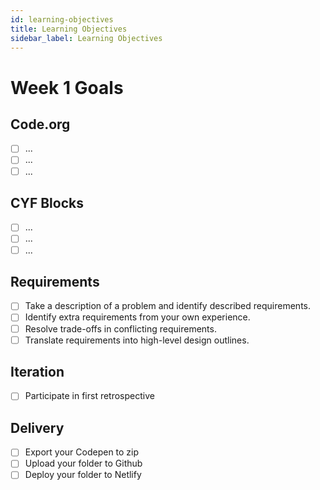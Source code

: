 ```yaml
---
id: learning-objectives
title: Learning Objectives
sidebar_label: Learning Objectives
---
```


# Week 1 Goals

## Code.org

- [ ] ...
- [ ] ...
- [ ] ...

## CYF Blocks

- [ ] ...
- [ ] ...
- [ ] ...

## Requirements

- [ ] Take a description of a problem and identify described requirements.
- [ ] Identify extra requirements from your own experience.
- [ ] Resolve trade-offs in conflicting requirements.
- [ ] Translate requirements into high-level design outlines.

## Iteration

- [ ] Participate in first retrospective

## Delivery

- [ ] Export your Codepen to zip
- [ ] Upload your folder to Github
- [ ] Deploy your folder to Netlify
